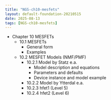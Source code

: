 ```yaml
---
title: "NGS-ch10-mesfets"
layout: default-foundation-20210515
date: 2025-08-13
tags: [NGS-ch10-mesfets]
---
```


- Chapter 10 MESFETs
  - 10.1 MESFETs
    - General form
    - Examples
  - 10.2 MESFET Models (NMF/PMF)
    - 10.2.1 Model by Statz e.a.
      - Model description and equations
      - Parameters and defaults
      - Device instance and model example
    - 10.2.2 Model by Ytterdal e.a.
    - 10.2.3 hfet1 (Level 5)
    - 10.2.4 hfet2 (Level 6)

